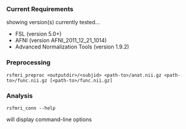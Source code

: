 ### Current Requirements
showing version(s) currently tested...

* FSL (version 5.0+)
* AFNI (version AFNI_2011_12_21_1014)
* Advanced Normalization Tools (version 1.9.2)


### Preprocessing

    rsfmri_preproc <outputdir>/<subjid> <path-to>/anat.nii.gz <path-to>/func.nii.gz [<path-to>/func.nii.gz]


### Analysis

    rsfmri_conn --help

will display command-line options
